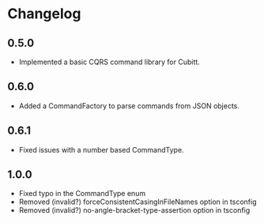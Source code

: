 # Changelog

## 0.5.0

- Implemented a basic CQRS command library for Cubitt.

## 0.6.0

- Added a CommandFactory to parse commands from JSON objects.

## 0.6.1

- Fixed issues with a number based CommandType.

## 1.0.0

- Fixed typo in the CommandType enum
- Removed (invalid?) forceConsistentCasingInFileNames option in tsconfig
- Removed (invalid?) no-angle-bracket-type-assertion option in tsconfig
